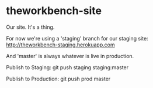 theworkbench-site
=================

Our site. It's a thing.


For now we're using a 'staging' branch for our staging site: http://theworkbench-staging.herokuapp.com

And 'master' is always whatever is live in production.

Publish to Staging:
  git push staging staging:master

Publish to Production:
  git push prod master


